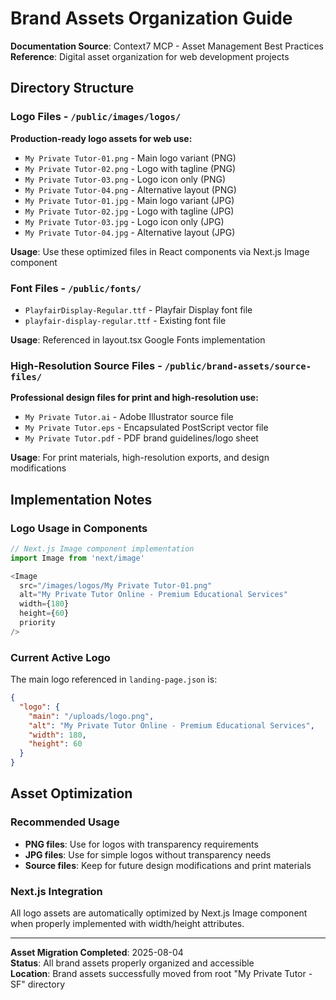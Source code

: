 # Brand Assets Organization Guide

**Documentation Source**: Context7 MCP - Asset Management Best Practices  
**Reference**: Digital asset organization for web development projects

## Directory Structure

### Logo Files - `/public/images/logos/`
**Production-ready logo assets for web use:**

- `My Private Tutor-01.png` - Main logo variant (PNG)
- `My Private Tutor-02.png` - Logo with tagline (PNG) 
- `My Private Tutor-03.png` - Logo icon only (PNG)
- `My Private Tutor-04.png` - Alternative layout (PNG)
- `My Private Tutor-01.jpg` - Main logo variant (JPG)
- `My Private Tutor-02.jpg` - Logo with tagline (JPG)
- `My Private Tutor-03.jpg` - Logo icon only (JPG)
- `My Private Tutor-04.jpg` - Alternative layout (JPG)

**Usage**: Use these optimized files in React components via Next.js Image component

### Font Files - `/public/fonts/`
- `PlayfairDisplay-Regular.ttf` - Playfair Display font file
- `playfair-display-regular.ttf` - Existing font file

**Usage**: Referenced in layout.tsx Google Fonts implementation

### High-Resolution Source Files - `/public/brand-assets/source-files/`
**Professional design files for print and high-resolution use:**

- `My Private Tutor.ai` - Adobe Illustrator source file
- `My Private Tutor.eps` - Encapsulated PostScript vector file
- `My Private Tutor.pdf` - PDF brand guidelines/logo sheet

**Usage**: For print materials, high-resolution exports, and design modifications

## Implementation Notes

### Logo Usage in Components
```typescript
// Next.js Image component implementation
import Image from 'next/image'

<Image
  src="/images/logos/My Private Tutor-01.png"
  alt="My Private Tutor Online - Premium Educational Services"
  width={180}
  height={60}
  priority
/>
```

### Current Active Logo
The main logo referenced in `landing-page.json` is:
```json
{
  "logo": {
    "main": "/uploads/logo.png",
    "alt": "My Private Tutor Online - Premium Educational Services",
    "width": 180,
    "height": 60
  }
}
```

## Asset Optimization

### Recommended Usage
- **PNG files**: Use for logos with transparency requirements
- **JPG files**: Use for simple logos without transparency needs
- **Source files**: Keep for future design modifications and print materials

### Next.js Integration
All logo assets are automatically optimized by Next.js Image component when properly implemented with width/height attributes.

---

**Asset Migration Completed**: 2025-08-04  
**Status**: All brand assets properly organized and accessible  
**Location**: Brand assets successfully moved from root "My Private Tutor - SF" directory